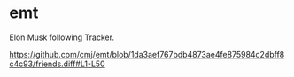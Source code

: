 # emt
Elon Musk following Tracker.

https://github.com/cmj/emt/blob/1da3aef767bdb4873ae4fe875984c2dbff8c4c93/friends.diff#L1-L50
